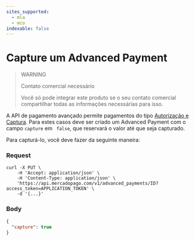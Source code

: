 ```yaml
---
sites_supported:
  - mla
  - mco
indexable: false
---
```


# Capture um Advanced Payment

> WARNING
>
> Contato comercial necessário
>
> Você só pode integrar este produto se o seu contato comercial compartilhar todas as informações necessárias para isso.

A API de pagamento avançado permite pagamentos do tipo [Autorização e Captura](https://www.mercadopago[FAKER][URL][DOMAIN]/developers/pt/guides/payments/api/other-features). Para estes casos deve ser criado um Advanced Payment com o campo `capture` em ` false`, que reservará o valor até que seja capturado.

Para capturá-lo, você deve fazer da seguinte maneira:

### Request
```curl
curl -X PUT \
    -H 'Accept: application/json' \
    -H 'Content-Type: application/json' \
    'https://api.mercadopago.com/v1/advanced_payments/ID?access_token=APPLICATION_TOKEN' \
    -d '{...}'
```

### Body
```json
{
  "capture": true
}
```
